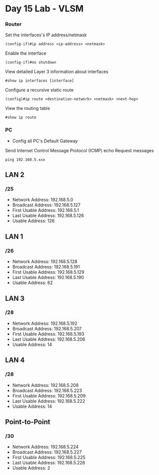 # Day 15 Lab - VLSM

### Router

Set the interfaces's IP address/netmask

```
(config-if)#ip address <ip-address> <netmask>
```

Enable the interface

```
(config-if)#no shutdown
```

View detailed Layer 3 information about interfaces

```
#show ip interfaces [interface]
```

Configure a recursive static route

```
(config)#ip route <destination-network> <netmask> <next-hop>
```

View the routing table

```
#show ip route
```

### PC

- Config all PC's Default Gateway

Send Internet Control Message Protocol (ICMP) echo Request messages

```
ping 192.168.5.xxx
```

## LAN 2

### /25

- Network Address: 192.168.5.0
- Broadcast Address: 192.168.5.127
- First Usable Address: 192.168.5.1
- Last Usable Address: 192.168.5.126
- Usable Address: 126

## LAN 1

### /26

- Network Address: 192.168.5.128
- Broadcast Address: 192.168.5.191
- First Usable Address: 192.168.5.129
- Last Usable Address: 192.168.5.190
- Usable Address: 62

## LAN 3

### /28

- Network Address: 192.168.5.192
- Broadcast Address: 192.168.5.207
- First Usable Address: 192.168.5.193
- Last Usable Address: 192.168.5.206
- Usable Address: 14

## LAN 4

### /28

- Network Address: 192.168.5.208
- Broadcast Address: 192.168.5.223
- First Usable Address: 192.168.5.209
- Last Usable Address: 192.168.5.222
- Usable Address: 14

## Point-to-Point

### /30

- Network Address: 192.168.5.224
- Broadcast Address: 192.168.5.227
- First Usable Address: 192.168.5.225
- Last Usable Address: 192.168.5.226
- Usable Address: 2
